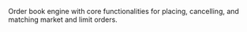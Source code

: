  Order book engine with core functionalities for placing, cancelling, and matching market and limit orders.
